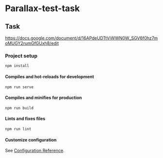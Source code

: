 # Parallax-test-task

## Task
https://docs.google.com/document/d/16APdeUDTtViWWN0W_SGV6f0hz7moMUGY2rumGfGUxh8/edit
### Project setup
```
npm install
```

#### Compiles and hot-reloads for development
```
npm run serve
```

#### Compiles and minifies for production
```
npm run build
```

#### Lints and fixes files
```
npm run lint
```

#### Customize configuration
See [Configuration Reference](https://cli.vuejs.org/config/).
